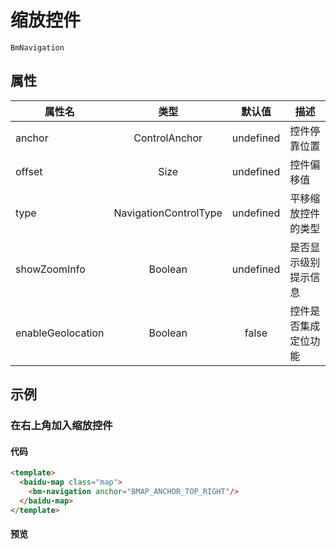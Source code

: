 # 缩放控件

`BmNavigation`

## 属性

|属性名|类型|默认值|描述|
|------|:---:|:---:|----|
|anchor|ControlAnchor|undefined|控件停靠位置|
|offset|Size|undefined|控件偏移值|
|type|NavigationControlType|undefined|平移缩放控件的类型|
|showZoomInfo|Boolean|undefined|是否显示级别提示信息|
|enableGeolocation|Boolean|false|控件是否集成定位功能|

## 示例

### 在右上角加入缩放控件

#### 代码

```html
<template>
  <baidu-map class="map">
    <bm-navigation anchor="BMAP_ANCHOR_TOP_RIGHT"/>
  </baidu-map>
</template>
```

#### 预览
<doc-preview>
  <baidu-map class="map">
    <bm-navigation anchor="BMAP_ANCHOR_TOP_RIGHT"/>
  </baidu-map>
</doc-preview>
  